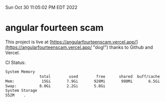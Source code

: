 Sun Oct 30 11:05:02 PM EDT 2022

# angular fourteen scam


This project is live at [https://angularfourteenscam.vercel.app/](https://angularfourteenscam.vercel.app/ "dog!") thanks to Github and Vercel.

CI Status: 

```bash
System Memory
               total        used        free      shared  buff/cache   available
Mem:            15Gi       7.9Gi       928Mi       990Mi       6.5Gi       6.1Gi
Swap:          8.0Gi       2.2Gi       5.8Gi
System Storage
552M	.
```
```bash
